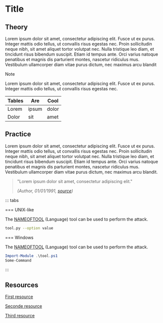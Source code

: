 # Title

## Theory

Lorem ipsum dolor sit amet, consectetur adipiscing elit. Fusce ut ex purus. Integer mattis odio tellus, ut convallis risus egestas nec. Proin sollicitudin neque nibh, sit amet aliquet tortor volutpat nec. Nulla tristique leo diam, et tincidunt risus bibendum suscipit. Etiam id tempus ante. Orci varius natoque penatibus et magnis dis parturient montes, nascetur ridiculus mus. Vestibulum ullamcorper diam vitae purus dictum, nec maximus arcu blandit

> [!NOTE]
> Lorem ipsum dolor sit amet, consectetur adipiscing elit. Fusce ut ex purus. Integer mattis odio tellus, ut convallis risus egestas nec.

| Tables        | Are      | Cool  |
|---------------|----------|-------|
| Lorem         | ipsum    | dolor |
| Dolor         | sit      | amet  |

## Practice 

Lorem ipsum dolor sit amet, consectetur adipiscing elit. Fusce ut ex purus. Integer mattis odio tellus, ut convallis risus egestas nec. Proin sollicitudin neque nibh, sit amet aliquet tortor volutpat nec. Nulla tristique leo diam, et tincidunt risus bibendum suscipit. Etiam id tempus ante. Orci varius natoque penatibus et magnis dis parturient montes, nascetur ridiculus mus. Vestibulum ullamcorper diam vitae purus dictum, nec maximus arcu blandit.

> "Lorem ipsum dolor sit amet, consectetur adipiscing elit."
>  
> _(Author, 01/01/1991, [source](#))_

::: tabs

=== UNIX-like

The [NAMEOFTOOL](https://github.com/#) (Language) tool can be used to perform the attack.

```bash
tool.py --option value
```

=== Windows

The [NAMEOFTOOL](https://github.com/#) (Language) tool can be used to perform the attack.

```powershell
Import-Module .\tool.ps1
Some-Command
```

:::

## Resources

[First resource](https://link/...)

[Seconde resource](https://link/...)

[Third resource](https://link/...)